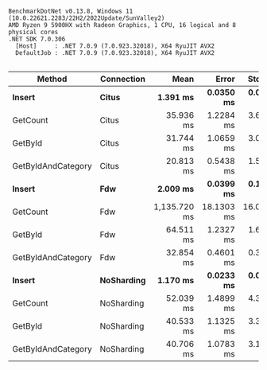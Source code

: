 ```

BenchmarkDotNet v0.13.8, Windows 11 (10.0.22621.2283/22H2/2022Update/SunValley2)
AMD Ryzen 9 5900HX with Radeon Graphics, 1 CPU, 16 logical and 8 physical cores
.NET SDK 7.0.306
  [Host]     : .NET 7.0.9 (7.0.923.32018), X64 RyuJIT AVX2
  DefaultJob : .NET 7.0.9 (7.0.923.32018), X64 RyuJIT AVX2


```
| Method             | Connection | Mean         | Error      | StdDev     | Median       |
|------------------- |----------- |-------------:|-----------:|-----------:|-------------:|
| **Insert**             | **Citus**      |     **1.391 ms** |  **0.0350 ms** |  **0.0945 ms** |     **1.359 ms** |
| GetCount           | Citus      |    35.936 ms |  1.2284 ms |  3.6028 ms |    35.209 ms |
| GetById            | Citus      |    31.744 ms |  1.0659 ms |  3.0925 ms |    31.158 ms |
| GetByIdAndCategory | Citus      |    20.813 ms |  0.5438 ms |  1.5948 ms |    20.780 ms |
| **Insert**             | **Fdw**        |     **2.009 ms** |  **0.0399 ms** |  **0.1151 ms** |     **1.973 ms** |
| GetCount           | Fdw        | 1,135.720 ms | 18.1303 ms | 16.0720 ms | 1,136.902 ms |
| GetById            | Fdw        |    64.511 ms |  1.2327 ms |  1.6028 ms |    64.045 ms |
| GetByIdAndCategory | Fdw        |    32.854 ms |  0.4601 ms |  0.3842 ms |    32.681 ms |
| **Insert**             | **NoSharding** |     **1.170 ms** |  **0.0233 ms** |  **0.0611 ms** |     **1.152 ms** |
| GetCount           | NoSharding |    52.039 ms |  1.4899 ms |  4.3929 ms |    50.930 ms |
| GetById            | NoSharding |    40.533 ms |  1.1325 ms |  3.3215 ms |    40.131 ms |
| GetByIdAndCategory | NoSharding |    40.706 ms |  1.0783 ms |  3.1795 ms |    40.391 ms |
